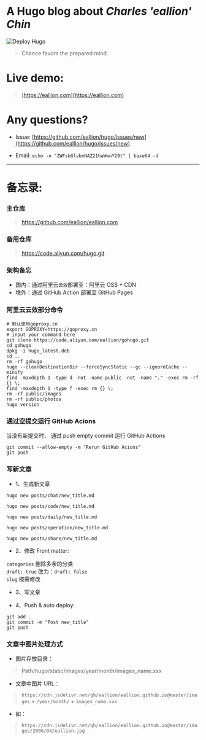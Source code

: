# A Hugo blog about *Charles 'eallion' Chin*
![Deploy Hugo](https://github.com/eallion/hugo/workflows/Deploy%20Hugo/badge.svg)

> Chance favors the prepared mind.

# Live demo:
> [https://eallion.com](https://eallion.com)

# Any questions?

- Issue:
[https://github.com/eallion/hugo/issues/new](https://github.com/eallion/hugo/issues/new)  

- Email: 
`echo -n "ZWFsbGlvbnNAZ21haWwuY29t" | base64 -d`

---

# 备忘录:

### 主仓库
> https://github.com/eallion/eallion.com

### 备用仓库
> https://code.aliyun.com/hugo.git

### 架构备忘

- 国内：通过阿里云`云效`部署至：阿里云 OSS + CDN
- 境外：通过 GitHub Action 部署至 GitHub Pages

### 阿里云云效部分命令
```
# 默认使用goproxy.cn
export GOPROXY=https://goproxy.cn
# input your command here
git clone https://code.aliyun.com/eallion/gohugo.git
cd gohugo
dpkg -i hugo_latest.deb
cd ..
rm -rf gohugo
hugo --cleanDestinationDir --forceSyncStatic --gc --ignoreCache --minify
find -maxdepth 1 -type d -not -name public -not -name "." -exec rm -rf {} \;
find -maxdepth 1 -type f -exec rm {} \;
rm -rf public/images
rm -rf public/photos
hugo version
```

### 通过空提交运行 GitHub Acions

当没有新提交时， 通过 push empty commit 运行 GitHub Actions

```
git commit --allow-empty -m "Rerun GitHub Acions"
git push
```

### 写新文章
- 1、生成新文章

```
hugo new posts/chat/new_title.md

hugo new posts/code/new_title.md

hugo new posts/daily/new_title.md

hugo new posts/operation/new_title.md

hugo new posts/share/new_title.md
```

- 2、修改 Front matter:  

`categories` 删除多余的分类    
`draft: true` 改为：`draft: false`  
`slug` 按需修改

- 3、写文章  

- 4、Push & auto deploy:
```
git add .
git commit -m "Post new_title"
git push
```

### 文章中图片处理方式
- 图片存放目录：

> Path/hugo/static/images/year/month/images_name.xxx

- 文章中图片 URL：

> `https://cdn.jsdelivr.net/gh/eallion/eallion.github.io@master/images` + `/year/month/` + `images_name.xxx`  

- 如：

> `https://cdn.jsdelivr.net/gh/eallion/eallion.github.io@master/images/2006/04/eallion.jpg`